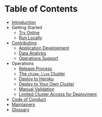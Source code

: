 # Table of Contents

- [Introduction](README.md)
- Getting Started
  - [Try Online](getting-started/try-online.md)
  - [Run Locally](getting-started/run-locally.md)
- [Contributing](CONTRIBUTING.md)
  - [Application Development](contributing/app-dev.md)
  - [Data Analysis](contributing/data-analysis.md)
  - [Operations Support](contributing/operations-support.md)
- Operations
  - [Release Process](./operations/release-process.md)
  - [The `chime-live` Cluster](./operations/chime-live-cluster.md)
  - [Deploy to Heroku](./operations/heroku.md)
  - [Deploy to Your Own Cluster](./operations/byok8s.md)
  - [Manual Validation](./operations/manual-validation.md)
  - [Limited Cluster Access for Deployment][1]
- [Code of Conduct](CODE_OF_CONDUCT.md)
- [Maintainers](MAINTAINERS.md)
- [Glossary](GLOSSARY.md)

[1]: ./operations/limited-kubeconfigs/limited-kubeconfigs.md
